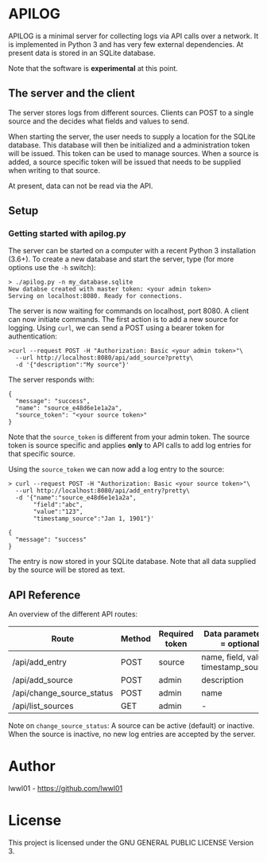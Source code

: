 # APILOG
APILOG is a minimal server for collecting logs via API calls over a network. It
is implemented in Python 3 and has very few external dependencies. At present 
data is stored in an SQLite database.

Note that the software is **experimental** at this point.

## The server and the client
The server stores logs from different sources. Clients can POST to a single 
source and the decides what fields and values to send.

When starting the server, the user needs to supply a location for the SQLite
database. This database will then be initialized and a administration token will
be issued. This token can be used to manage sources. When
a source is added, a source specific token will be issued that needs to be
supplied when writing to that source.

At present, data can not be read via the API.

## Setup
### Getting started with apilog.py
The server can be started on a computer with a recent Python 3 installation 
(3.6+). To create a new database and start the server, type (for more options
use the `-h` switch):
```
> ./apilog.py -n my_database.sqlite
New databse created with master token: <your admin token>
Serving on localhost:8080. Ready for connections.
```
The server is now waiting for commands on localhost, port 8080. A client can now
initiate commands. The first action is to add a new source for logging. Using
`curl`, we can send a POST using a bearer token for authentication:
```
>curl --request POST -H "Authorization: Basic <your admin token>"\
  --url http://localhost:8080/api/add_source?pretty\
  -d '{"description":"My source"}'
```
The server responds with:
```
{
  "message": "success",
  "name": "source_e48d6e1e1a2a",
  "source_token": "<your source token>"
}
```
Note that the `source_token` is different from your admin token. The source
token is source specific and applies **only** to API calls to add log entries
for that specific source.

Using the `source_token` we can now add a log entry to the source:
```
> curl --request POST -H "Authorization: Basic <your source token>"\
  --url http://localhost:8080/api/add_entry?pretty\
  -d '{"name":"source_e48d6e1e1a2a",
       "field":"abc",
       "value":"123",
       "timestamp_source":"Jan 1, 1901"}'

{
  "message": "success"
}

```
The entry is now stored in your SQLite database. Note that all data supplied by 
the source will be stored as text.

## API Reference
An overview of the different API routes:

| Route                     | Method | Required token | Data parameters (* = optional)         |
|---------------------------|--------|----------------|----------------------------------------|
|/api/add_entry             |POST    |source          | name, field, value, timestamp_source(*)|
|/api/add_source            |POST    |admin           | description                            |
|/api/change_source_status  |POST    |admin           | name                                   |
|/api/list_sources          |GET     |admin           | -                                      |

Note on `change_source_status`: A source can be active (default) or inactive.
When the source is inactive, no new log entries are accepted by the server.

# Author
lwwl01 - https://github.com/lwwl01 

# License
This project is licensed under the GNU GENERAL PUBLIC LICENSE Version 3.